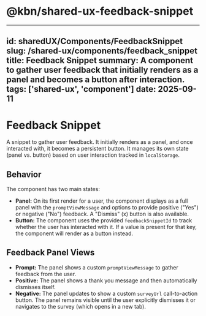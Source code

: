 # @kbn/shared-ux-feedback-snippet

---
id: sharedUX/Components/FeedbackSnippet
slug: /shared-ux/components/feedback_snippet
title: Feedback Snippet
summary: A component to gather user feedback that initially renders as a panel and becomes a button after interaction.
tags: ['shared-ux', 'component']
date: 2025-09-11
---
 
# Feedback Snippet
A snippet to gather user feedback. It initially renders as a panel, and once interacted with, it becomes a persistent button. It manages its own state (panel vs. button) based on user interaction tracked in `localStorage`.

## Behavior
The component has two main states:
- **Panel:** On its first render for a user, the component displays as a full panel with the `promptViewMessage` and options to provide positive ("Yes") or negative ("No") feedback. A "Dismiss" (x) button is also available.
- **Button:** The component uses the provided `feedbackSnippetId` to track whether the user has interacted with it. If a value is present for that key, the component will render as a button instead.

## Feedback Panel Views
- **Prompt:** The panel shows a custom `promptViewMessage` to gather feedback from the user.
- **Positive:** The panel shows a thank you message and then automatically dismisses itself.
- **Negative:** The panel updates to show a custom `surveyUrl` call-to-action button. The panel remains visible until the user explicitly dismisses it or navigates to the survey (which opens in a new tab).
